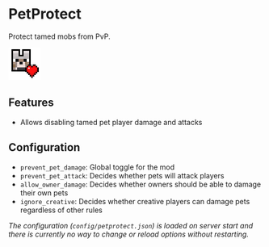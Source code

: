 # PetProtect

Protect tamed mobs from PvP.

![PetProtect Icon](src/main/resources/assets/petprotect/icon.png)

## Features

- Allows disabling tamed pet player damage and attacks

## Configuration
- `prevent_pet_damage`: Global toggle for the mod
- `prevent_pet_attack`: Decides whether pets will attack players
- `allow_owner_damage`: Decides whether owners should be able to damage their own pets
- `ignore_creative`: Decides whether creative players can damage pets regardless of other rules

*The configuration (`config/petprotect.json`) is loaded on server start and there is currently no way to change or reload options without restarting.*